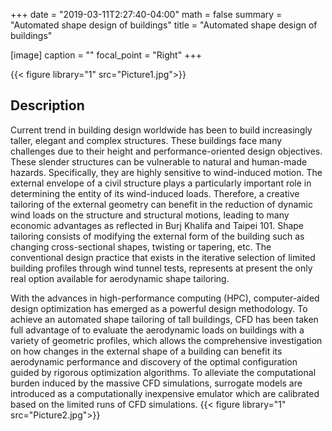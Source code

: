 +++
date = "2019-03-11T2:27:40-04:00"
math = false
summary = "Automated shape design of buildings"
title = "Automated shape design of buildings"

[image]
  caption = ""
  focal_point = "Right"
+++

{{< figure library="1" src="Picture1.jpg">}}

## Description
Current trend in building design worldwide has been to build increasingly taller, elegant and complex structures. These buildings face many challenges due to their height and performance-oriented design objectives. These slender structures can be vulnerable to natural and human-made hazards. Specifically, they are highly sensitive to wind-induced motion. 
The external envelope of a civil structure plays a particularly important role in determining the entity of its wind-induced loads. Therefore, a creative tailoring of the external geometry can benefit in the reduction of dynamic wind loads on the structure and structural motions, leading to many economic advantages as reflected in Burj Khalifa and Taipei 101.
Shape tailoring consists of modifying the external form of the building such as changing cross-sectional shapes, twisting or tapering, etc. The conventional design practice that exists in the iterative selection of limited building profiles through wind tunnel tests, represents at present the only real option available for aerodynamic shape tailoring.

With the advances in high-performance computing (HPC), computer-aided design optimization has emerged as a powerful design methodology. To achieve an automated shape tailoring of tall buildings, CFD has been taken full advantage of to evaluate the aerodynamic loads on buildings with a variety of geometric profiles, which allows the comprehensive investigation on how changes in the external shape of a building can benefit its aerodynamic performance and discovery of the optimal configuration guided by rigorous optimization algorithms. To alleviate the computational burden induced by the massive CFD simulations, surrogate models are introduced as a computationally inexpensive emulator which are calibrated based on the limited runs of CFD simulations.
{{< figure library="1" src="Picture2.jpg">}}

